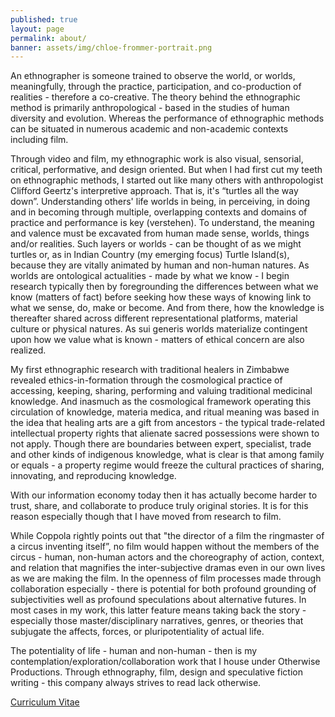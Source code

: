 ```yaml
---
published: true
layout: page
permalink: about/
banner: assets/img/chloe-frommer-portrait.png
---
```


An ethnographer is someone trained to observe the world, or worlds, meaningfully, through the practice, participation, and co-production of realities - therefore a co-creative. The theory behind the ethnographic method is primarily anthropological - based in the studies of human diversity and evolution. Whereas the performance of ethnographic methods can be situated in numerous academic and non-academic contexts including film.

Through video and film, my ethnographic work is also visual, sensorial, critical, performative, and design oriented. But when I had first cut my teeth on ethnographic methods, I started out like many others with anthropologist Clifford Geertz's interpretive approach. That is, it's “turtles all the way down”. Understanding others' life worlds in being, in perceiving, in doing and in becoming through multiple, overlapping contexts and domains of practice and performance is key (verstehen). To understand, the meaning and valence must be excavated from human made sense, worlds, things and/or realities. Such layers or worlds - can be thought of as we might turtles or, as in Indian Country (my emerging focus) Turtle Island(s), because they are vitally animated by human and non-human natures. As worlds are ontological actualities - made by what we know - I begin research typically then by foregrounding the differences between what we know (matters of fact) before seeking how these ways of knowing link to what we sense, do, make or become. And from there, how the knowledge is thereafter shared across different representational platforms, material culture or physical natures. As sui generis worlds materialize contingent upon how we value what is known - matters of ethical concern are also realized. 

My first ethnographic research with traditional healers in Zimbabwe revealed ethics-in-formation through the cosmological practice of accessing, keeping, sharing, performing and valuing traditional medicinal knowledge.  And inasmuch as the cosmological framework operating this circulation of knowledge, materia medica, and ritual meaning was based in the idea that healing arts are a gift from ancestors - the typical trade-related intellectual property rights that alienate sacred possessions were shown to not apply.  Though there are boundaries between expert, specialist, trade and other kinds of indigenous knowledge, what is clear is that among family or equals - a property regime would freeze the cultural practices of sharing, innovating, and reproducing knowledge. 

With our information economy today then it has actually become harder to trust, share, and collaborate to produce truly original stories. It is for this reason especially though that I have moved from research to film.

While Coppola rightly points out that "the director of a film the ringmaster of a circus inventing itself”, no film would happen without the members of the circus - human, non-human actors and the choreography of action, context, and relation that magnifies the inter-subjective dramas even in our own lives as we are making the film. In the openness of film processes made through collaboration especially - there is potential for both profound grounding of subjectivities well as profound speculations about alternative futures. In most cases in my work, this latter feature means taking back the story - especially those master/disciplinary narratives, genres, or theories that subjugate the affects, forces, or pluripotentiality of actual life.

The potentiality of life - human and non-human - then is my contemplation/exploration/collaboration work that I house under Otherwise Productions. Through ethnography, film, design and speculative fiction writing - this company always strives to read lack otherwise.

<a href="{{base.url}}/assets/pdfs/CV-Chloe-Frommer.pdf">Curriculum Vitae</a>